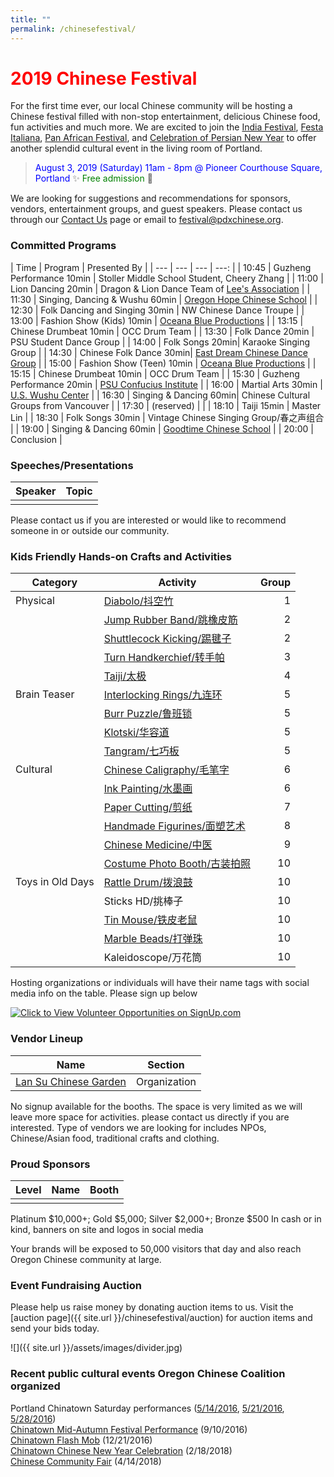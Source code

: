 ```yaml
---
title: ""
permalink: /chinesefestival/
---
```


# <span style="color:red">**2019 Chinese Festival**</span>

For the first time ever, our local Chinese community will be hosting a Chinese festival filled with non-stop entertainment, delicious Chinese food, fun activities and much more. We are excited to join the  [India Festival](http://www.icaportland.org/), [Festa Italiana](https://www.festa-italiana.org/), [Pan African Festival](http://www.panafricanfestivalor.org/), and [Celebration of Persian New Year](https://www.andisheh.org/events/norouz-2019/) to offer another splendid cultural event in the living room of Portland.

> <span style="color:blue">August 3, 2019 (Saturday) 11am - 8pm @ Pioneer Courthouse Square, Portland</span>   :sparkles: <span style="color:green"> Free admission</span> :tada:

We are looking for suggestions and recommendations for sponsors, vendors, entertainment groups, and guest speakers. Please contact us through our [Contact Us](http://pdxchinese.org/contact/) page or email to [festival@pdxchinese.org](festival@pdxchinese.org).

### Committed Programs

| Time | Program | Presented By |
| --- | --- | --- | ---: |
| 10:45 | Guzheng Performance 10min  | Stoller Middle School Student, Cheery Zhang |
| 11:00 | Lion Dancing 20min | Dragon & Lion Dance Team of [Lee's Association](http://www.leeondong.org/) |
| 11:30 | Singing, Dancing & Wushu 60min | [Oregon Hope Chinese School](http://www.oregon-hope.org) |
| 12:30 | Folk Dancing and Singing 30min | NW Chinese Dance Troupe |
| 13:00 | Fashion Show (Kids) 10min | [Oceana Blue Productions](http://oceanablueusa.com/) |
| 13:15 | Chinese Drumbeat 10min | OCC Drum Team |
| 13:30 | Folk Dance 20min | PSU Student Dance Group |
| 14:00 | Folk Songs 20min| Karaoke Singing Group |
| 14:30 | Chinese Folk Dance 30min| [East Dream Chinese Dance Group](http://www.eastdreamdance.org/index.html) |
| 15:00 | Fashion Show (Teen) 10min | [Oceana Blue Productions](http://oceanablueusa.com/) |
| 15:15 | Chinese Drumbeat 10min | OCC Drum Team |
| 15:30 | Guzheng Performance 20min | [PSU Confucius Institute](https://www.pdx.edu/confucius-institute/)  |
| 16:00 | Martial Arts 30min | [U.S. Wushu Center](https://uswushu.com/) |
| 16:30 | Singing & Dancing 60min| Chinese Cultural Groups from Vancouver |
| 17:30 | (reserved) | |
| 18:10 | Taiji 15min | Master Lin |
| 18:30 | Folk Songs 30min | Vintage Chinese Singing Group/春之声组合 |
| 19:00 | Singing & Dancing 60min | [Goodtime Chinese School](http://www.goodtimechineseschool.org/) |
| 20:00 | Conclusion |

### Speeches/Presentations

| Speaker | Topic |
| --- | --- |
| | |

Please contact us if you are interested or would like to recommend someone in or outside our community.

### Kids Friendly Hands-on Crafts and Activities

| Category | Activity | Group |
| --- | --- | ---: |
| Physical | [Diabolo/抖空竹](https://youtu.be/rBNFTSNA_dk) | 1 |
| | [Jump Rubber Band/跳橡皮筋](https://youtu.be/H48DTWOlmw0) | 2 |
| | [Shuttlecock Kicking/踢毽子](https://youtu.be/fOn0DhvInSk) | 2 |
| | [Turn Handkerchief/转手帕](https://youtu.be/qaxhg49elNg) | 3 |
| | [Taiji/太极](https://youtu.be/Meq5j26QPWc) | 4 |
| Brain Teaser | [Interlocking Rings/九连环](https://youtu.be/Twtzc7A9cN8) | 5 |
| | [Burr Puzzle/鲁班锁](https://youtu.be/ueV1c9RHC4w?t=74) | 5 |
| | [Klotski/华容道](https://youtu.be/-2br-Hlgmts) | 5 |
| | [Tangram/七巧板](https://youtu.be/3S_JidggG6g) | 5 |
| Cultural | [Chinese Caligraphy/毛笔字](https://youtu.be/w9zjsTDHCdM) | 6 |
| | [Ink Painting/水墨画](https://youtu.be/aw4kEVDSx9A) | 6 |
| | [Paper Cutting/剪纸](https://youtu.be/xB7GbPBNxPE) | 7 |
| | [Handmade Figurines/面塑艺术](https://youtu.be/6SGuD0Lz9H8) | 8 |
| | [Chinese Medicine/中医](https://youtu.be/icb6-xC1P-s) | 9 |
| | [Costume Photo Booth/古装拍照](https://www.amazon.com/slp/chinese-traditional-clothes-for-kids/uyhyxwv4h9my8zp) | 10 |
| Toys in Old Days | [Rattle Drum/拨浪鼓](https://baike.baidu.com/pic/%E6%8B%A8%E6%B5%AA%E9%BC%93/23628/0/b3b7d0a20cf431ad08e8d3d04136acaf2edd9825?fr=lemma&ct=single#aid=0&pic=b3b7d0a20cf431ad08e8d3d04136acaf2edd9825)  | 10 |
| | Sticks HD/挑棒子  | 10 |
| | [Tin Mouse/铁皮老鼠](https://youtu.be/d6m5S-rg1N8)  | 10 |
| | [Marble Beads/打弹珠](https://youtu.be/8vbSf6CtilE)  | 10 |
| | Kaleidoscope/万花筒  | 10 |

Hosting organizations or individuals will have their name tags with social media info on the table. Please sign up below

<a href="https://signup.com/go/qXfhufu" target="_blank"><img src="https://signup.com/imgs/icons/signup-choose-a-spot-btn.png" alt="Click to View Volunteer Opportunities on SignUp.com"></a>

### Vendor Lineup

| Name | Section |
| --- | --- |
| [Lan Su Chinese Garden](https://lansugarden.org/) | Organization |

No signup available for the booths. The space is very limited as we will leave more space for activities. please contact us directly if you are interested. Type of vendors we are looking for includes NPOs, Chinese/Asian food, traditional crafts and clothing.

### Proud Sponsors

| Level | Name | Booth |
| --- | --- | --- |
| | | |

Platinum $10,000+; Gold $5,000; Silver $2,000+; Bronze $500
In cash or in kind, banners on site and logos in social media   

Your brands will be exposed to 50,000 visitors that day and also reach Oregon Chinese community at large.

### Event Fundraising Auction

Please help us raise money by donating auction items to us. Visit the [auction page]({{ site.url }}/chinesefestival/auction) for auction items and send your bids today.

![]({{ site.url }}/assets/images/divider.jpg)

### Recent public cultural events Oregon Chinese Coalition organized

Portland Chinatown Saturday performances ([5/14/2016](http://pdxchinese.org/chinatown/2016-05-14-saturday-performance/), [5/21/2016](http://pdxchinese.org/chinatown/2016-05-21-saturday-performance/), [5/28/2016](http://pdxchinese.org/chinatown/2016-05-28-saturday-performance/))  
[Chinatown Mid-Autumn Festival Performance](http://pdxchinese.org/chinatown/2016-09-10-saturday-performance/) (9/10/2016)  
[Chinatown Flash Mob](http://pdxchinese.org/chinatown/2016-12-21-flash-mob/) (12/21/2016)  
[Chinatown Chinese New Year Celebration](http://pdxchinese.org/new-year-summary-2018/) (2/18/2018)  
[Chinese Community Fair](http://pdxchinese.org/2018-community-fair-summary/) (4/14/2018)  

